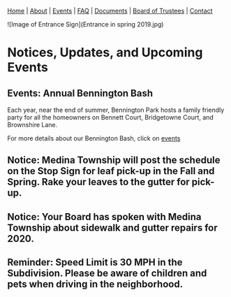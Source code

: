 [Home](index.md) | [About](about.md) | [Events](events.md) | [FAQ](faq.md) | [Documents](documents.md) | [Board of Trustees](trustees.md) | [Contact](contact.md)

![Image of Entrance Sign](Entrance in spring 2019.jpg)


# Notices, Updates, and Upcoming Events


## Events:  Annual Bennington Bash

Each year, near the end of summer, Bennington Park hosts a family friendly party for all the homeowners on Bennett Court, Bridgetowne Court, and Brownshire Lane.

For more details about our Bennington Bash, click on [events](events.md)

## Notice:  Medina Township will post the schedule on the Stop Sign for leaf pick-up in the Fall and Spring. Rake your leaves to the gutter for pick-up.

## Notice:  Your Board has spoken with Medina Township about sidewalk and gutter repairs for 2020.

## Reminder:  Speed Limit is 30 MPH in the Subdivision. Please be aware of children and pets when driving in the neighborhood.
